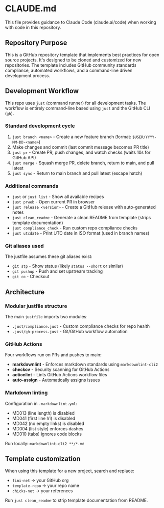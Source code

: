 # CLAUDE.md

This file provides guidance to Claude Code (claude.ai/code) when working with code in this repository.

## Repository Purpose

This is a GitHub repository template that implements best practices for open source projects. It's designed to be cloned and customized for new repositories. The template includes GitHub community standards compliance, automated workflows, and a command-line driven development process.

## Development Workflow

This repo uses `just` (command runner) for all development tasks. The workflow is entirely command-line based using `just` and the GitHub CLI (`gh`).

### Standard development cycle

1. `just branch <name>` - Create a new feature branch (format: `$USER/YYYY-MM-DD-<name>`)
2. Make changes and commit (last commit message becomes PR title)
3. `just pr` - Create PR, push changes, and watch checks (waits 10s for GitHub API)
4. `just merge` - Squash merge PR, delete branch, return to main, and pull latest
5. `just sync` - Return to main branch and pull latest (escape hatch)

### Additional commands

- `just` or `just list` - Show all available recipes
- `just prweb` - Open current PR in browser
- `just release <version>` - Create a GitHub release with auto-generated notes
- `just clean_readme` - Generate a clean README from template (strips template documentation)
- `just compliance_check` - Run custom repo compliance checks
- `just utcdate` - Print UTC date in ISO format (used in branch names)

### Git aliases used

The justfile assumes these git aliases exist:

- `git stp` - Show status (likely `status --short` or similar)
- `git pushup` - Push and set upstream tracking
- `git co` - Checkout

## Architecture

### Modular justfile structure

The main `justfile` imports two modules:

- `.just/compliance.just` - Custom compliance checks for repo health
- `.just/gh-process.just` - Git/GitHub workflow automation

### GitHub Actions

Four workflows run on PRs and pushes to main:

- **markdownlint** - Enforces markdown standards using `markdownlint-cli2`
- **checkov** - Security scanning for GitHub Actions
- **actionlint** - Lints GitHub Actions workflow files
- **auto-assign** - Automatically assigns issues

### Markdown linting

Configuration in `.markdownlint.yml`:

- MD013 (line length) is disabled
- MD041 (first line h1) is disabled
- MD042 (no empty links) is disabled
- MD004 (list style) enforces dashes
- MD010 (tabs) ignores code blocks

Run locally: `markdownlint-cli2 **/*.md`

## Template customization

When using this template for a new project, search and replace:

- `fini-net` → your GitHub org
- `template-repo` → your repo name
- `chicks-net` → your references

Run `just clean_readme` to strip template documentation from README.
